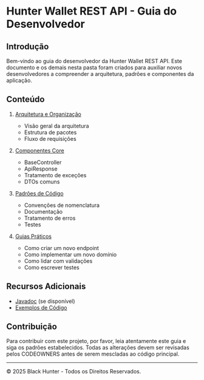 # Hunter Wallet REST API - Guia do Desenvolvedor

## Introdução

Bem-vindo ao guia do desenvolvedor da Hunter Wallet REST API. Este documento e os demais nesta pasta foram criados para auxiliar novos desenvolvedores a compreender a arquitetura, padrões e componentes da aplicação.

## Conteúdo

1. [Arquitetura e Organização](./architecture.md)
   - Visão geral da arquitetura
   - Estrutura de pacotes
   - Fluxo de requisições

2. [Componentes Core](./core-components.md)
   - BaseController
   - ApiResponse
   - Tratamento de exceções
   - DTOs comuns

3. [Padrões de Código](./coding-standards.md)
   - Convenções de nomenclatura
   - Documentação
   - Tratamento de erros
   - Testes

4. [Guias Práticos](./how-to-guides.md)
   - Como criar um novo endpoint
   - Como implementar um novo domínio
   - Como lidar com validações
   - Como escrever testes

## Recursos Adicionais

- [Javadoc](../javadoc/index.html) (se disponível)
- [Exemplos de Código](./examples/)

## Contribuição

Para contribuir com este projeto, por favor, leia atentamente este guia e siga os padrões estabelecidos. Todas as alterações devem ser revisadas pelos CODEOWNERS antes de serem mescladas ao código principal.

---

© 2025 Black Hunter - Todos os Direitos Reservados.

